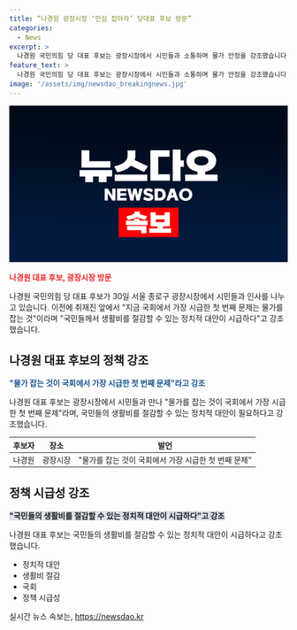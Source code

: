 ```yaml
---
title: “나경원 광장시장 ‘민심 잡아라’ 당대표 후보 방문”
categories:
  - News
excerpt: >
  나경원 국민의힘 당 대표 후보는 광장시장에서 시민들과 소통하며 물가 안정을 강조했습니다. 그는 국회에서 가장 시급한 문제는 물가 안정화라며 국민들이 생활비를 줄일 수 있는 정치적 대안이 필요하다고 말했습니다.
feature_text: >
  나경원 국민의힘 당 대표 후보는 광장시장에서 시민들과 소통하며 물가 안정을 강조했습니다. 그는 국회에서 가장 시급한 문제는 물가 안정화라며 국민들이 생활비를 줄일 수 있는 정치적 대안이 필요하다고 말했습니다.
image: '/assets/img/newsdao_breakingnews.jpg'
---
```


<p><img src="/assets/img/newsdao_breakingnews.jpg" alt="firstkoreanews 속보" /></p>

<p><b><span style="color: #ee2323;">나경원 대표 후보, 광장시장 방문</span></b></p>

<p>나경원 국민의힘 당 대표 후보가 30일 서울 종로구 광장시장에서 시민들과 인사를 나누고 있습니다. 이전에 취재진 앞에서 "지금 국회에서 가장 시급한 첫 번째 문제는 물가를 잡는 것"이라며 "국민들께서 생활비를 절감할 수 있는 정치적 대안이 시급하다"고 강조했습니다.</p>

<p data-ke-size="size16"></p>

<h2 data-ke-size="size26">나경원 대표 후보의 정책 강조</h2>

<p><b><span style="color: #1a5490;">"물가 잡는 것이 국회에서 가장 시급한 첫 번째 문제"라고 강조</span></b></p>

<p>나경원 대표 후보는 광장시장에서 시민들과 만나 "물가를 잡는 것이 국회에서 가장 시급한 첫 번째 문제"라며, 국민들의 생활비를 절감할 수 있는 정치적 대안이 필요하다고 강조했습니다.</p>

<table>
<thead>
    <tr>
        <th><b>후보자</b></th>
        <th style="text-align: center;"><b>장소</b></th>
        <th style="text-align: center;"><b>발언</b></th>
    </tr>
</thead>
<tbody>
    <tr>
        <td>나경원</td>
        <td style="text-align: center;">광장시장</td>
        <td style="text-align: center;">"물가를 잡는 것이 국회에서 가장 시급한 첫 번째 문제"</td>
    </tr>
</tbody>
</table>

<p data-ke-size="size16"></p>

<h2 data-ke-size="size26">정책 시급성 강조</h2>

<p><b><span style="background-color: #21538527;">"국민들의 생활비를 절감할 수 있는 정치적 대안이 시급하다"고 강조</span></b></p>

<p>나경원 대표 후보는 국민들의 생활비를 절감할 수 있는 정치적 대안이 시급하다고 강조했습니다.</p>

<ul>
    <li>정치적 대안</li>
    <li>생활비 절감</li>
    <li>국회</li>
    <li>정책 시급성</li>
</ul>

<p data-ke-size="size16"></p>
실시간 뉴스 속보는, <a href="https://newsdao.kr" rel="dofollow">https://newsdao.kr</a>


